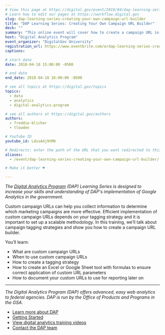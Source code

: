 ```yaml
---
# View this page at https://digital.gov/event/2018/04/dap-learning-series-creating-your-own
# Learn how to edit our pages at https://workflow.digital.gov
slug: dap-learning-series-creating-your-own-campaign-url-builder
title: "DAP Learning Series: Creating Your Own Campaign URL Builder"
deck: ""
summary: "This online event will cover how to create a campaign URL in Google Analtyics and how to effectively implement it."
host: "Digital Analytics Program"
event_organizer: "DigitalGov University"
registration_url: https://www.eventbrite.com/e/dap-learning-series-creating-your-own-campaign-url-builder-registration-42546399426
captions: 

# start date
date: 2018-04-18 15:00:00 -0500

# end date
end_date: 2018-04-18 16:00:00 -0500

# see all topics at https://digital.gov/topics
topics: 
  - data
  - analytics
  - digital-analytics-program

# see all authors at https://digital.gov/authors
authors: 
  - freddie-blicher
  - tlowden

# YouTube ID
youtube_id: LdusA4j9tM0

# Redirects: enter the path of the URL that you want redirected to this page
aliases: 
  - /event/dap-learning-series-creating-your-own-campaign-url-builder/

# Make it better ♥

---
```


_The [Digital Analytics Program](https://www.digitalgov.gov/services/dap/) (DAP) Learning Series is designed to increase your skills and understanding of DAP's implementation of Google Analytics in the government._

Custom campaign URLs can help you collect information to determine which marketing campaigns are more effective. Efficient implementation of custom campaign URLs depends on your tagging strategy and it is important to set up a scalable methodology. In this training, we’ll talk about campaign tagging strategies and show you how to create a campaign URL builder.

You’ll learn:

- What are custom campaign URLs
- When to use custom campaign URLs
- How to create a tagging strategy
- How to create an Excel or Google Sheet tool with formulas to ensure correct application of custom URL parameters
- How to document your custom URLs to use for reporting later on

---

_The Digital Analytics Program (DAP) offers advanced, easy web analytics to federal agencies. DAP is run by the Office of Products and Programs in the GSA._

- [Learn more about DAP](https://www.digitalgov.gov/services/dap/)
- [Getting Started](https://github.com/digital-analytics-program/gov-wide-code)
- [View digital analytics training videos](https://www.youtube.com/playlist?list=PLd9b-GuOJ3nFwlyvLFUtmDpYFKezhot8P)
- [Contact the DAP team](mailto:dap@support.digitalgov.gov)
